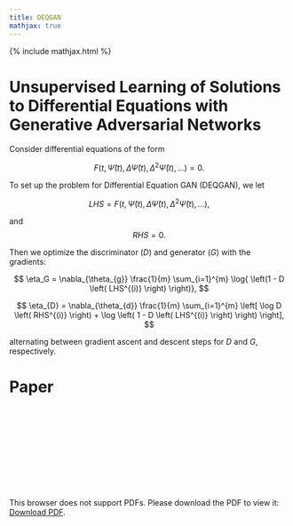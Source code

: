 ```yaml
---
title: DEQGAN
mathjax: true
---
```


{% include mathjax.html %}

# Unsupervised Learning of Solutions to Differential Equations with Generative Adversarial Networks

Consider differential equations of the form

$$F\left(t, \hat{\Psi}(t), \Delta \hat{\Psi}(t), \Delta^2 \hat{\Psi}(t), ...\right) = 0.$$

To set up the problem for Differential Equation GAN (DEQGAN), we let

$$ LHS = F\left(t, \hat{\Psi}(t), \Delta \hat{\Psi}(t), \Delta^2 \hat{\Psi}(t), ...\right), $$

and $$ RHS = 0. $$

Then we optimize the discriminator ($D$) and generator ($G$) with the gradients:

$$ \eta_G = \nabla_{\theta_{g}} \frac{1}{m} \sum_{i=1}^{m} \log{ \left(1 - D \left( LHS^{(i)} \right) \right)}, $$

$$ \eta_{D} = \nabla_{\theta_{d}} \frac{1}{m} \sum_{i=1}^{m} \left[ \log D \left( RHS^{(i)} \right) + \log \left( 1 - D \left( LHS^{(i)} \right) \right) \right], $$

alternating between gradient ascent and descent steps for $D$ and $G$, respectively.

# Paper

<object data="GAN_Paper__NeurIPS_Preprint.pdf" type="application/pdf" width="700px" height="500px">
    <embed src="GAN_Paper__NeurIPS_Preprint.pdf">
        <p>This browser does not support PDFs. Please download the PDF to view it: <a href="GAN_Paper__NeurIPS_Preprint.pdf">Download PDF</a>.</p>
    </embed>
</object>

<br />

<!-- # Experiment GIFs
![exp_gif](exp_2x.gif)
![sho_gif](sho_2x.gif)
![nlo_gif](nlo_2x.gif)
![sir_gif](sir_2x.gif)
![coo_gif](coo_2x.gif) -->
